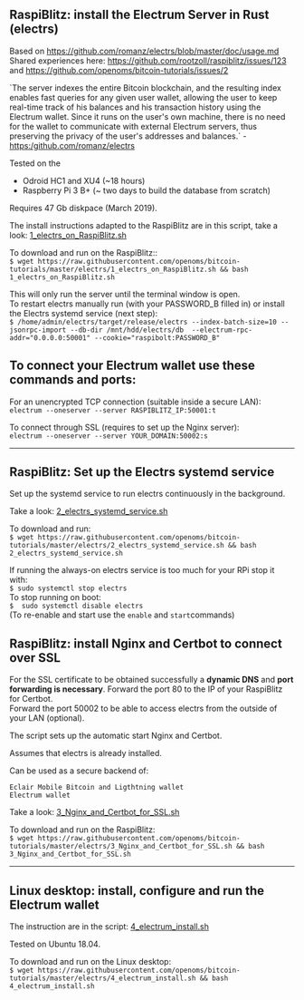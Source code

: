 ## RaspiBlitz: install the Electrum Server in Rust (electrs)
Based on https://github.com/romanz/electrs/blob/master/doc/usage.md  
Shared experiences here: https://github.com/rootzoll/raspiblitz/issues/123 and https://github.com/openoms/bitcoin-tutorials/issues/2


\`The server indexes the entire Bitcoin blockchain, and the resulting index enables fast queries for any given user wallet, allowing the user to keep real-time track of his balances and his transaction history using the Electrum wallet. Since it runs on the user's own machine, there is no need for the wallet to communicate with external Electrum servers, thus preserving the privacy of the user's addresses and balances.\` - [https:/github.com/romanz/electrs](https:/github.com/romanz/electrs)

Tested on the
* Odroid HC1 and XU4 (~18 hours)
* Raspberry Pi 3 B+ (~ two days to build the database from scratch)

Requires 47 Gb diskpace (March 2019).

The install instructions adapted to the RaspiBlitz are in this script, take a look: [1_electrs_on_RaspiBlitz.sh](1_electrs_on_RaspiBlitz.sh)

To download and run on the RaspiBlitz::  
`$ wget https://raw.githubusercontent.com/openoms/bitcoin-tutorials/master/electrs/1_electrs_on_RaspiBlitz.sh && bash 1_electrs_on_RaspiBlitz.sh`  

This will only run the server until the terminal window is open.  
To restart electrs manually run (with your PASSWORD_B filled in) or install the Electrs systemd service (next step):  
`$ /home/admin/electrs/target/release/electrs --index-batch-size=10 --jsonrpc-import --db-dir /mnt/hdd/electrs/db  --electrum-rpc-addr="0.0.0.0:50001" --cookie="raspibolt:PASSWORD_B"`

## To connect your Electrum wallet use these commands and ports: 

For an unencrypted TCP connection (suitable inside a secure LAN):  
`electrum --oneserver --server RASPIBLITZ_IP:50001:t` 

To connect through SSL (requires to set up the Nginx server):  
`electrum --oneserver --server YOUR_DOMAIN:50002:s`

---
## RaspiBlitz: Set up the Electrs systemd service

Set up the systemd service to run electrs continuously in the background.

Take a look: [2_electrs_systemd_service.sh](2_electrs_systemd_service.sh)

To download and run:  
`$ wget https://raw.githubusercontent.com/openoms/bitcoin-tutorials/master/electrs/2_electrs_systemd_service.sh && bash 2_electrs_systemd_service.sh`

If running the always-on electrs service is too much for your RPi stop it with:  
`$ sudo systemctl stop electrs`  
To stop running on boot:  
`$  sudo systemctl disable electrs`  
(To re-enable and start use the `enable`  and  `start`commands)

## RaspiBlitz: install Nginx and Certbot to connect over SSL 

For the SSL certificate to be obtained successfully a **dynamic DNS** and **port forwarding is necessary**.
Forward the port 80 to the IP of your RaspiBlitz for Certbot.  
Forward the port 50002 to be able to access electrs from the outside of your LAN (optional).

The script sets up the automatic start Nginx and Certbot.

Assumes that electrs is already installed.

Can be used as a secure backend of:

    Eclair Mobile Bitcoin and Ligthtning wallet
    Electrum wallet

Take a look: [3_Nginx_and_Certbot_for_SSL.sh](3_Nginx_and_Certbot_for_SSL.sh)

To download and run on the RaspiBlitz:  
`$ wget https://raw.githubusercontent.com/openoms/bitcoin-tutorials/master/electrs/3_Nginx_and_Certbot_for_SSL.sh && bash 3_Nginx_and_Certbot_for_SSL.sh`

---

## Linux desktop: install, configure and run the Electrum wallet
The instruction are in the script: [4_electrum_install.sh](4_electrum_install.sh)

Tested on Ubuntu 18.04.

To download and run on the Linux desktop:  
`$ wget https://raw.githubusercontent.com/openoms/bitcoin-tutorials/master/electrs/4_electrum_install.sh && bash 4_electrum_install.sh`  

